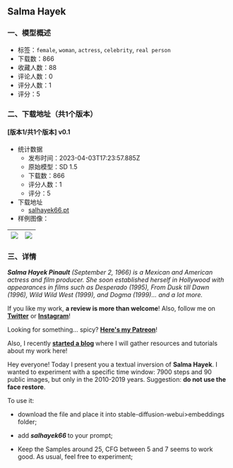 ## Salma Hayek
### 一、模型概述

- 标签：`female`, `woman`, `actress`, `celebrity`, `real person`
- 下载数：866
- 收藏人数：88
- 评论人数：0
- 评分人数：1
- 评分：5

### 二、下载地址（共1个版本）

#### [版本1/共1个版本] v0.1

- 统计数据
  - 发布时间：2023-04-03T17:23:57.885Z
  - 原始模型：SD 1.5
  - 下载数：866
  - 评分人数：1
  - 评分：5
- 下载地址
  - [salhayek66.pt](https://civitai.com/api/download/models/25017)
- 样例图像：

| <img src="https://image.civitai.com/xG1nkqKTMzGDvpLrqFT7WA/3de62975-aa44-48ff-afa0-ec3afd8e0900/width=450/273696.jpeg" /> | <img src="https://image.civitai.com/xG1nkqKTMzGDvpLrqFT7WA/8662c42b-48a5-457f-9aec-e7e593b09500/width=450/273695.jpeg" /> |
| ---- | ---- |


### 三、详情
<p><strong><em>Salma Hayek Pinault</em></strong><em> (September 2, 1966) is a Mexican and American actress and film producer. She soon established herself in Hollywood with appearances in films such as Desperado (1995), From Dusk till Dawn (1996), Wild Wild West (1999), and Dogma (1999)... and a lot more.</em></p><p>If you like my work, <strong>a review is more than welcome</strong>! Also, follow me on <a target="_blank" rel="ugc" href="https://twitter.com/itsoccidental"><strong>Twitter</strong></a> or <a target="_blank" rel="ugc" href="https://www.instagram.com/itsoccidental/"><strong>Instagram</strong></a>!</p><p>Looking for something... spicy? <a target="_blank" rel="ugc" href="https://patreon.com/Occidental"><strong>Here's my Patreon</strong></a>!</p><p>Also, I recently <a target="_blank" rel="ugc" href="https://occidental.ai/"><strong>started a blog</strong></a><strong> </strong>where I will gather resources and tutorials about my work here!</p><p>Hey everyone! Today I present you a textual inversion of <strong>Salma Hayek</strong>. I wanted to experiment with a specific time window: 7900 steps and 90 public images, but only in the 2010-2019 years. Suggestion: <strong>do not use the face restore</strong>.</p><p>To use it:</p><ul><li><p>download the file and place it into stable-diffusion-webui&gt;embeddings folder;</p></li><li><p>add <strong><em>salhayek66 </em></strong>to your prompt;</p></li><li><p>Keep the Samples around 25, CFG between 5 and 7 seems to work good. As usual, feel free to experiment;</p></li></ul>